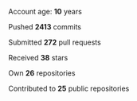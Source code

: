 Account age: **10** years

Pushed **2413** commits

Submitted **272** pull requests

Received **38** stars

Own **26** repositories

Contributed to **25** public repositories

